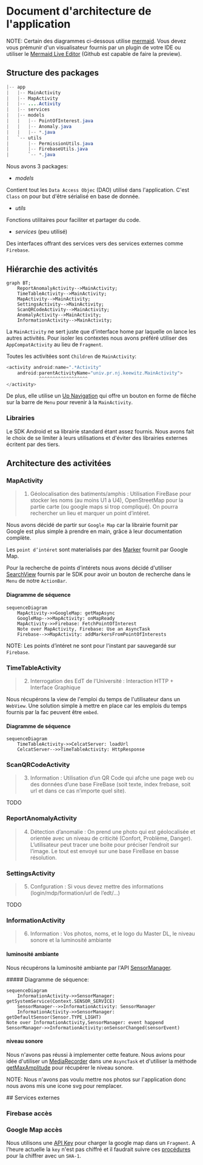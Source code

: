 # Document d'architecture de l'application

NOTE: Certain des diagrammes ci-dessous utilise [mermaid](https://mermaidjs.github.io). Vous devez vous prémunir d'un visualisateur fournis par un plugin de votre IDE  ou utiliser le [Mermaid Live Editor](https://mermaidjs.github.io/mermaid-live-editor) (Github est capable de faire la preview).

## Structure des packages

```java
|-- app
|   |-- MainActivity
|   |-- MapActivity
|   |-- ....Activity
|   |-- services
|   |-- models
|   |   |-- PointOfInterest.java
|   |   |-- Anomaly.java
|   |   |-- *.java
|   `-- utils
|       |-- PermissionUtils.java
|       |-- FirebaseUtils.java
|       `-- *.java
```

Nous avons 3 packages:

- _models_

Contient tout les `Data Access Objec` (DAO) utilisé dans l'application. C'est `Class` on pour but d'être sérialisé en base de donnée.

- _utils_

Fonctions utilitaires pour faciliter et partager du code.

- _services_ (peu utilisé)

Des interfaces offrant des services vers des services externes comme `Firebase`.

## Hiérarchie des activités

```mermaid
graph BT;
    ReportAnomalyActivity-->MainActivity;
    TimeTableActivity-->MainActivity;
    MapActivity-->MainActivity;
    SettingsActivity-->MainActivity;
    ScanQRCodeActivity-->MainActivity;
    AnomalyActivity-->MainActivity;
    InformationActivity-->MainActivity;
```

La `MainActivity` ne sert juste que d'interface home par laquelle on lance les autres activités.
Pour isoler les contextes nous avons préféré utiliser des `AppCompatActivity` au lieu de `Fragment`.

Toutes les activitées sont `Children` de `MainActivity`:

```java
<activity android:name=".*Activity"
    android:parentActivityName="univ.pr.nj.keewitz.MainActivity">
            ^^^^^^^^^^^^^^^^^^
</activity>
```

De plus, elle utilise un [Up Navigation](https://developer.android.com/training/implementing-navigation/ancestral.html) qui offre un bouton en forme de flêche sur la barre de `Menu` pour revenir à la `MainActivity`.

### Librairies

Le SDK Android et sa librairie standard étant assez fournis. Nous avons fait le choix de se limiter à leurs utilisations et d'éviter des librairies externes écritent par des tiers.

## Architecture des activitées

### MapActivity

> 1. Géolocalisation des batiments/amphis : Utilisation FireBase pour stocker les
> noms (au moins U1 à U4), OpenStreetMap pour la partie carte (ou google
> maps si trop compliqué). On pourra rechercher un lieu et marquer un point
> d’intéret.

Nous avons décidé de partir sur `Google Map` car la librairie fournit par Google est plus simple à prendre en main, grâce à leur documentation complète.

Les `point d’intéret` sont materialisés par des [Marker](https://developers.google.com/android/reference/com/google/android/gms/maps/model/Marker) fournit par Google Map.

Pour la recherche de points d’intérets nous avons décidé d'utiliser [SearchView](https://developer.android.com/reference/android/widget/SearchView.html) fournis par le SDK pour avoir un bouton de recherche dans le `Menu` de notre `ActionBar`.


#### Diagramme de séquence

```mermaid
sequenceDiagram
    MapActivity->>GoogleMap: getMapAsync
    GoogleMap-->>MapActivity: onMapReady
    MapActivity->>Firebase: FetchPointOfInterest
    Note over MapActivity, Firebase: Use an AsyncTask
    Firebase-->>MapActivity: addMarkersFromPointOfInterests
```

NOTE: Les points d’intéret ne sont pour l'instant par sauvegardé sur `Firebase`.

### TimeTableActivity

> 2. Interrogation des EdT de l’Université : Interaction HTTP + Interface
> Graphique

Nous récupérons la view de l'emploi du temps de l'utilisateur dans un `WebView`.
Une solution simple à mettre en place car les emplois du temps fournis par la fac peuvent être `embed`.

#### Diagramme de séquence

```mermaid
sequenceDiagram
    TimeTableActivity->>CelcatServer: loadUrl
    CelcatServer-->>TimeTableActivity: HttpResponse
```

### ScanQRCodeActivity

> 3. Information : Utilisation d’un QR Code qui afche une page web ou des
> données d’une base FireBase (soit texte, index frebase, soit url et dans ce
> cas n’importe quel site).

TODO

### ReportAnomalyActivity

> 4. Détection d’anomalie : On prend une photo qui est géolocalisée et orientée
> avec un niveau de criticité (Confort, Problème, Danger). L’utilisateur peut
> tracer une boite pour préciser l’endroit sur l’image. Le tout est envoyé sur
> une base FireBase en basse résolution.

### SettingsActivity

> 5. Confguration : Si vous devez mettre des informations
> (login/mdp/formation/url de l’edt/...)

TODO


### InformationActivity

> 6. Information : Vos photos, noms, et le logo du Master DL, le niveau sonore
> et la luminosité ambiante

#### luminosité ambiante

Nous récupérons la luminosité ambiante par l'API [SensorManager](https://developer.android.com/reference/android/hardware/SensorManager.html).

##### Diagramme de séquence:

```mermaid
sequenceDiagram
    InformationActivity->>SensorManager: getSystemService(Context.SENSOR_SERVICE)
    SensorManager-->>InformationActivity: SensorManager
    InformationActivity->>SensorManager: getDefaultSensor(Sensor.TYPE_LIGHT)
Note over InformationActivity,SensorManager: event happend
SensorManager->>InformationActivity:onSensorChanged(sensorEvent)
```

#### niveau sonore

Nous n'avons pas réussi à implementer cette feature. Nous avions pour idée d'utiliser un [MediaRecorder](https://developer.android.com/guide/topics/media/mediarecorder.html) dans une `AsyncTask` et d'utiliser la méthode [getMaxAmplitude](https://developer.android.com/reference/android/media/MediaRecorder.html#getMaxAmplitude()) pour récupérer le niveau sonore.


NOTE: Nous n'avons pas voulu mettre nos photos sur l'application donc nous avons mis une icone svg pour remplacer.


## Services externes

### Firebase accès

### Google Map accès

Nous utilisons une [API Key](https://github.com/kladier/miniprojet-android/blob/1835a42fd5aa8f286532476b29b1501219efbc7f/app/src/main/AndroidManifest.xml#L44) pour charger la google map dans un `Fragment`. A l'heure actuelle la `key` n'est pas chiffré et il faudrait suivre ces [procédures](https://developers.google.com/maps/documentation/android-api/signup) pour la chiffrer avec un `SHA-1`.